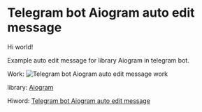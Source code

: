 # Telegram bot Aiogram auto edit message

Hi world!

Example auto edit message for library Aiogram in telegram bot.

Work:
![Telegram bot Aiogram auto edit message work](https://hiworld.one/files/aiogram_auto_edit_message_video_chat.gif)


library: [Aiogram](https://aiogram.dev/)

Hiword: [Telegram bot Aiogram auto edit message](https://hiworld.one/post/Aiogram-auto-edit-message)
